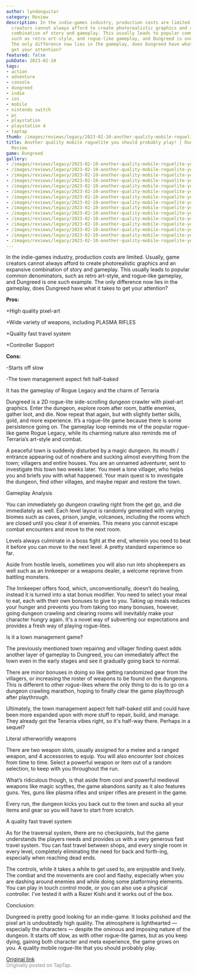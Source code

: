 ```yaml
---
author: lyndonguitar
category: Review
description: In the indie-games industry, production costs are limited. Usually, game
  creators cannot always afford to create photorealistic graphics and an expansive
  combination of story and gameplay. This usually leads to popular common denominators,
  such as retro art-style, and rogue-like gameplay, and Dungreed is one such example.
  The only difference now lies in the gameplay, does Dungreed have what it takes to
  get your attention?
featured: false
pubDate: 2023-02-10
tags:
- action
- adventure
- console
- dungreed
- indie
- ios
- mobile
- nintendo switch
- pc
- playstation
- playstation 4
- taptap
thumb: /images/reviews/legacy/2023-02-10-another-quality-mobile-roguelite-you-should-probably-play--dungreed---full-review-0.avif
title: Another quality mobile roguelite you should probably play! | Dungreed - Full
  Review
game: Dungreed
gallery:
- /images/reviews/legacy/2023-02-10-another-quality-mobile-roguelite-you-should-probably-play--dungreed---full-review-0.avif
- /images/reviews/legacy/2023-02-10-another-quality-mobile-roguelite-you-should-probably-play--dungreed---full-review-1.avif
- /images/reviews/legacy/2023-02-10-another-quality-mobile-roguelite-you-should-probably-play--dungreed---full-review-2.avif
- /images/reviews/legacy/2023-02-10-another-quality-mobile-roguelite-you-should-probably-play--dungreed---full-review-3.avif
- /images/reviews/legacy/2023-02-10-another-quality-mobile-roguelite-you-should-probably-play--dungreed---full-review-4.avif
- /images/reviews/legacy/2023-02-10-another-quality-mobile-roguelite-you-should-probably-play--dungreed---full-review-5.avif
- /images/reviews/legacy/2023-02-10-another-quality-mobile-roguelite-you-should-probably-play--dungreed---full-review-6.avif
- /images/reviews/legacy/2023-02-10-another-quality-mobile-roguelite-you-should-probably-play--dungreed---full-review-7.avif
- /images/reviews/legacy/2023-02-10-another-quality-mobile-roguelite-you-should-probably-play--dungreed---full-review-8.avif
- /images/reviews/legacy/2023-02-10-another-quality-mobile-roguelite-you-should-probably-play--dungreed---full-review-9.avif
- /images/reviews/legacy/2023-02-10-another-quality-mobile-roguelite-you-should-probably-play--dungreed---full-review-10.avif
- /images/reviews/legacy/2023-02-10-another-quality-mobile-roguelite-you-should-probably-play--dungreed---full-review-11.avif
- /images/reviews/legacy/2023-02-10-another-quality-mobile-roguelite-you-should-probably-play--dungreed---full-review-12.avif
- /images/reviews/legacy/2023-02-10-another-quality-mobile-roguelite-you-should-probably-play--dungreed---full-review-13.avif
- /images/reviews/legacy/2023-02-10-another-quality-mobile-roguelite-you-should-probably-play--dungreed---full-review-14.avif
---
```

In the indie-games industry, production costs are limited. Usually, game creators cannot always afford to create photorealistic graphics and an expansive combination of story and gameplay. This usually leads to popular common denominators, such as retro art-style, and rogue-like gameplay, and Dungreed is one such example. The only difference now lies in the gameplay, does Dungreed have what it takes to get your attention?


**Pros:**


+High quality pixel-art

+Wide variety of weapons, including PLASMA RIFLES

+Quality fast travel system

+Controller Support


**Cons:**


-Starts off slow

-The town management aspect felt half-baked

It has the gameplay of Rogue Legacy and the charm of Terraria

Dungreed is a 2D rogue-lite side-scrolling dungeon crawler with pixel-art graphics. Enter the dungeon, explore room after room, battle enemies, gather loot, and die. Now repeat that again, but with slightly better skills, gold, and more experience. It’s a rogue-lite game because there is some persistence going on. The gameplay loop reminds me of the popular rogue-like game Rogue Legacy, while its charming nature also reminds me of Terraria’s art-style and combat.

A peaceful town is suddenly disturbed by a magic dungeon. Its mouth / entrance appearing out of nowhere and sucking almost everything from the town; villagers and entire houses. You are an unnamed adventurer, sent to investigate this town two weeks later. You meet a lone villager, who helps you and briefs you with what happened. Your main quest is to investigate the dungeon, find other villages, and maybe repair and restore the town.

Gameplay Analysis

You can immediately go dungeon crawling right from the get go, and die immediately as well. Each level layout is randomly generated with varying biomes such as caves, prison, jungle, volcanoes, including the rooms which are closed until you clear it of enemies. This means you cannot escape combat encounters and move to the next room.

Levels always culminate in a boss fight at the end, wherein you need to beat it before you can move to the next level. A pretty standard experience so far.

Aside from hostile levels, sometimes you will also run into shopkeepers as well such as an Innkeeper or a weapons dealer, a welcome reprieve from battling monsters.

The Innkeeper offers food, which, unconventionally, doesn’t do healing, instead it is turned into a stat bonus modifier. You need to select your meal to eat, each with their own bonuses to give to you. Taking up meals reduces your hunger and prevents you from taking too many bonuses, however, going dungeon crawling and clearing rooms will inevitably make your character hungry again. It's a novel way of subverting our expectations and provides a fresh way of playing rogue-lites.

Is it a town management game?

The previously mentioned town repairing and villager finding quest adds another layer of gameplay to Dungreed, you can immediately affect the town even in the early stages and see it gradually going back to normal.

There are minor bonuses in doing so like getting randomized gear from the villagers, or increasing the roster of weapons to be found on the dungeons. This is different to other rogue-likes where the only thing to do is to go on a dungeon crawling marathon, hoping to finally clear the game playthrough after playthrough.

Ultimately, the town management aspect felt half-baked still and could have been more expanded upon with more stuff to repair, build, and manage. They already got the Terarria vibes right, so it's half-way there. Perhaps in a sequel?

Literal otherworldly weapons

There are two weapon slots, usually assigned for a melee and a ranged weapon, and 4 accessories to equip. You will also encounter loot choices from time to time. Select a powerful weapon or item out of a random selection, to keep with you throughout the run.

What’s ridiculous though, is that aside from cool and powerful medieval weapons like magic scythes, the game abandons sanity as it also features guns. Yes, guns like plasma rifles and sniper rifles are present in the game.

Every run, the dungeon kicks you back out to the town and sucks all your items and gear so you will have to start from scratch.

A quality fast travel system

As for the traversal system, there are no checkpoints, but the game understands the players needs and provides us with a very generous fast travel system. You can fast travel between shops, and every single room in every level, completely eliminating the need for back and forth-ing, especially when reaching dead ends.

The controls, while it takes a while to get used to, are enjoyable and lively. The combat and the movements are cool and flashy, especially when you are dashing around enemies and while doing some platforming elements. You can play in touch control mode, or you can also use a physical controller. I’ve tested it with a Razer Kishi and it works out of the box.

Conclusion:

Dungreed is pretty good looking for an indie-game. It looks polished and the pixel art is undoubtedly high quality. The atmosphere is lighthearted — especially the characters — despite the ominous and imposing nature of the dungeon. It starts off slow, as with other rogue-lite games, but as you keep dying, gaining both character and meta experience, the game grows on you.  A quality mobile rogue-lite that you should probably play.

[Original link](https://www.taptap.io/post/4492574)<br><span style="font-size: 0.95em; color: #888;">Originally posted on TapTap.</span>